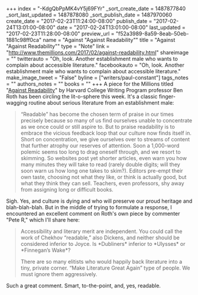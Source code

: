 +++
index = "-KdgQbPpMK4vY5j69FYr"
_sort_create_date = 1487877840
_sort_last_updated = 1487878080
_sort_publish_date = 1487970060
create_date = "2017-02-23T11:24:00-08:00"
publish_date = "2017-02-24T13:01:00-08:00"
date = "2017-02-24T13:01:00-08:00"
last_updated = "2017-02-23T11:28:00-08:00"
preview_url = "f52a3989-8a59-8eab-50eb-1881c98ff0ca"
name = "Against \"Against Readability\""
title = "Against \"Against Readability\""
type = "Note"
link = "http://www.themillions.com/2017/02/against-readability.html"
shareimage = ""
twitterauto = "Oh, look. Another establishment male who wants to complain about accessible literature."
facebookauto = "Oh, look. Another establishment male who wants to complain about accessible literature."
make_image_tweet = "False"
byline = ["writers/paul-constant"]
tags_notes = ""
authors_notes = ""
books = ""
+++
A piece for the Millions titled "[Against Readability](http://www.themillions.com/2017/02/against-readability.html)" by Harvard College Writing Program professor Ben Roth has been circling the lit-o-sphere this week. It's a classic finger-wagging routine about serious literature from an establishment male:

<blockquote>“Readable” has become the chosen term of praise in our times precisely because so many of us find ourselves unable to concentrate as we once could or still aspire to.  But to praise readability is to embrace the vicious feedback loop that our culture now finds itself in.  Short on concentration, we give ourselves over to streams of content that further atrophy our reserves of attention.  Soon a 1,000-word polemic seems too long to drag oneself through, and we resort to skimming.  So websites post yet shorter articles, even warn you how many minutes they will take to read (rarely double digits; will they soon warn us how long one takes to skim?).  Editors pre-empt their own taste, choosing not what they like, or think is actually good, but what they think they can sell.  Teachers, even professors, shy away from assigning long or difficult books.</blockquote>

Sigh. Yes, and culture is dying and who will preserve our proud heritage and blah-blah-blah. But in the middle of trying to formulate a response, I encountered an excellent comment on Roth's own piece by commenter "Pete R," which I'll share here:

<blockquote><p>Accessibility and literary merit are independent. You could call the work of Chekhov “readable,” also Dickens, and neither should be considered inferior to Joyce. Is *Dubliners* inferior to *Ulysses* or *Finnegan’s Wake*?</p>

<p>There are so many elitists who would happily back literature into a tiny, private corner. “Make Literature Great Again” type of people. We must ignore them aggressively.</p></blockquote>

Such a great comment. Smart, to-the-point, and, yes, readable.


